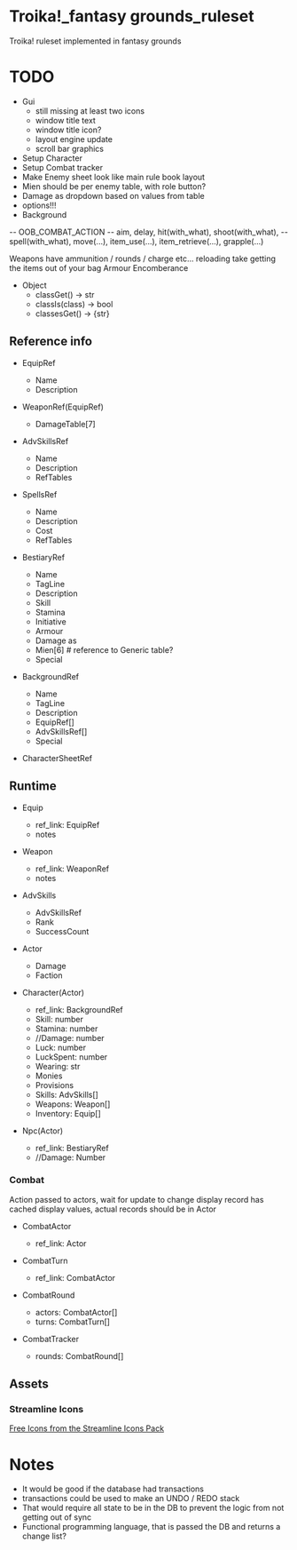 # Troika!_fantasy grounds_ruleset
Troika! ruleset implemented in fantasy grounds

# TODO
- Gui
  - still missing at least two icons
  - window title text
  - window title icon?
  - layout engine update
  - scroll bar graphics
- Setup Character
- Setup Combat tracker
- Make Enemy sheet look like main rule book layout
- Mien should be per enemy table, with role button?
- Damage as dropdown based on values from table
- options!!!
- Background

-- OOB_COMBAT_ACTION
-- aim, delay, hit(with_what), shoot(with_what), 
-- spell(with_what), move(...), item_use(...), item_retrieve(...), grapple(...)

Weapons have ammunition / rounds / charge etc... reloading take getting the items out of your bag
Armour
Encomberance

* Object
  * classGet() -> str
  * classIs(class) -> bool
  * classesGet() -> {str}

## Reference info
* EquipRef
  * Name
  * Description
  
* WeaponRef(EquipRef)
  * DamageTable[7]
   
* AdvSkillsRef
  * Name
  * Description
  * RefTables
  
* SpellsRef
  * Name
  * Description
  * Cost
  * RefTables

* BestiaryRef
  * Name
  * TagLine
  * Description
  * Skill
  * Stamina
  * Initiative
  * Armour
  * Damage as
  * Mien[6]  # reference to Generic table?
  * Special

* BackgroundRef
  * Name
  * TagLine
  * Description
  * EquipRef[]
  * AdvSkillsRef[]
  * Special

* CharacterSheetRef

  
## Runtime
* Equip
  * ref_link: EquipRef 
  * notes
  
* Weapon
  * ref_link: WeaponRef 
  * notes
  
* AdvSkills
  * AdvSkillsRef
  * Rank
  * SuccessCount

* Actor
  * Damage
  * Faction
  
* Character(Actor)
  * ref_link: BackgroundRef
  * Skill: number
  * Stamina: number
  * //Damage: number
  * Luck: number
  * LuckSpent: number
  * Wearing: str
  * Monies
  * Provisions
  * Skills: AdvSkills[]
  * Weapons: Weapon[]
  * Inventory: Equip[]

* Npc(Actor)
  * ref_link: BestiaryRef 
  * //Damage: Number

### Combat
Action passed to actors, wait for update to change display
record has cached display values, actual records should be in Actor
  
* CombatActor
  * ref_link: Actor
  
* CombatTurn
  * ref_link: CombatActor
  
* CombatRound
  * actors: CombatActor[]
  * turns: CombatTurn[]
  
* CombatTracker
  * rounds: CombatRound[]
  
## Assets
### Streamline Icons
[Free Icons from the Streamline Icons Pack](https://www.streamlineicons.com/)

# Notes
- It would be good if the database had transactions
- transactions could be used to make an UNDO / REDO stack
- That would require all state to be in the DB to prevent the logic from not getting out of sync
- Functional programming language, that is passed the DB and returns a change list?